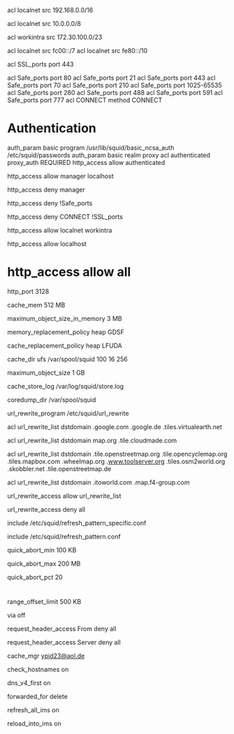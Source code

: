 acl localnet src 192.168.0.0/16

acl localnet src 10.0.0.0/8

acl workintra src 172.30.100.0/23

acl localnet src fc00::/7
acl localnet src fe80::/10

acl SSL_ports port 443

acl Safe_ports port 80
acl Safe_ports port 21
acl Safe_ports port 443
acl Safe_ports port 70
acl Safe_ports port 210
acl Safe_ports port 1025-65535
acl Safe_ports port 280
acl Safe_ports port 488
acl Safe_ports port 591
acl Safe_ports port 777
acl CONNECT method CONNECT

# Authentication

auth_param basic program /usr/lib/squid/basic_ncsa_auth /etc/squid/passwords
auth_param basic realm proxy
acl authenticated proxy_auth REQUIRED
http_access allow authenticated

http_access allow manager localhost

http_access deny manager

http_access deny !Safe_ports

http_access deny CONNECT !SSL_ports

http_access allow localnet workintra

http_access allow localhost

# http_access allow all

http_port 3128

cache_mem 512 MB

maximum_object_size_in_memory 3 MB

memory_replacement_policy heap GDSF

cache_replacement_policy heap LFUDA

cache_dir ufs /var/spool/squid 100 16 256

maximum_object_size 1 GB

cache_store_log /var/log/squid/store.log

coredump_dir /var/spool/squid

url_rewrite_program /etc/squid/url_rewrite

acl url_rewrite_list dstdomain .google.com .google.de .tiles.virtualearth.net

acl url_rewrite_list dstdomain map.org .tile.cloudmade.com

acl url_rewrite_list dstdomain .tile.openstreetmap.org .tile.opencyclemap.org .tiles.mapbox.com .wheelmap.org .www.toolserver.org .tiles.osm2world.org .skobbler.net .tile.openstreetmap.de

acl url_rewrite_list dstdomain .itoworld.com .map.f4-group.com

url_rewrite_access allow url_rewrite_list

url_rewrite_access deny all

include /etc/squid/refresh_pattern_specific.conf

include /etc/squid/refresh_pattern.conf

quick_abort_min 100 KB

quick_abort_max 200 MB

quick_abort_pct 20

#

range_offset_limit 500 KB

via off

request_header_access From deny all

request_header_access Server deny all

cache_mgr ypid23@aol.de

check_hostnames on

dns_v4_first on

forwarded_for delete

refresh_all_ims on

reload_into_ims on

